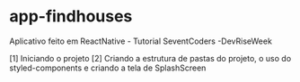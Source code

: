 # app-findhouses
Aplicativo feito em ReactNative - Tutorial SeventCoders -DevRiseWeek

[1] Iniciando o projeto
[2] Criando a estrutura de pastas do projeto, o uso do styled-components e criando a tela de SplashScreen
